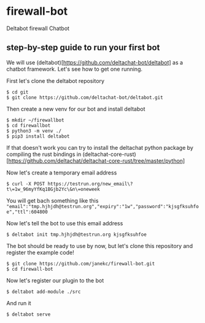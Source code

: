 # firewall-bot
Deltabot firewall Chatbot

## step-by-step guide to run your first bot
We will use (deltabot)[https://github.com/deltachat-bot/deltabot] as a chatbot framework.
Let's see how to get one running.

First let's clone the deltabot repository
```
$ cd git
$ git clone https://github.com/deltachat-bot/deltabot.git
```
Then create a new venv for our bot and install deltabot
```
$ mkdir ~/firewallbot
$ cd firewallbot
$ python3 -m venv ./
$ pip3 install deltabot 
```
If that doesn't work you can try to install the deltachat python package by compiling the rust bindings in (deltachat-core-rust)[https://github.com/deltachat/deltachat-core-rust/tree/master/python]

Now let's create a temporary email address
```
$ curl -X POST https://testrun.org/new_email\?t\=1w_96myYfKq1BGjb2Yc\&n\=oneweek
```
You will get bach something like this `"email":"tmp.hjhjdh@testrun.org","expiry":"1w","password":"kjsgfksuhfoe","ttl":604800`

Now let's tell the bot to use this email address
```
$ deltabot init tmp.hjhjdh@testrun.org kjsgfksuhfoe
```
The bot should be ready to use by now, but let's clone this repository and register the example code!
```
$ git clone https://github.com/janekc/firewall-bot.git
$ cd firewall-bot
```
Now let's register our plugin to the bot
```
$ deltabot add-module ./src
```
And run it
```
$ deltabot serve
```